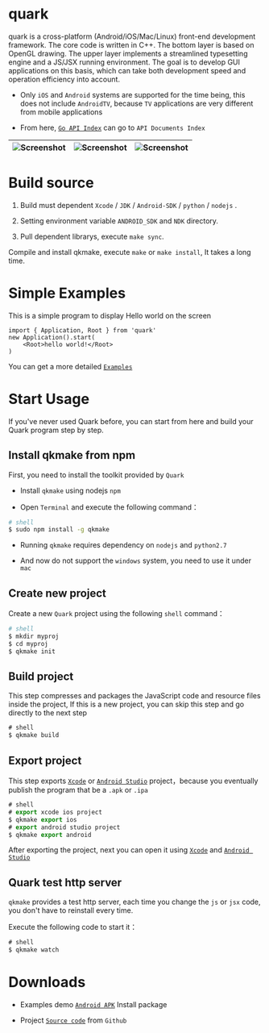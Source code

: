 quark
===============

quark is a cross-platform (Android/iOS/Mac/Linux) front-end development framework. The core code is written in C++. The bottom layer is based on OpenGL drawing. The upper layer implements a streamlined typesetting engine and a JS/JSX running environment. The goal is to develop GUI applications on this basis, which can take both development speed and operation efficiency into account.

* Only `iOS` and `Android` systems are supported for the time being, this does not include `AndroidTV`, because `TV` applications are very different from mobile applications

* From here, [`Go API Index`](http://quarks.cc/doc/) can go to `API Documents Index`

| ![Screenshot](http://quarks.cc/img/0x0ss.jpg) | ![Screenshot](http://quarks.cc/img/0x0ss_3.jpg) | ![Screenshot](http://quarks.cc/img/0x0ss_4.jpg) |
|--|--|--|


Build source
===============

1. Build must dependent `Xcode` / `JDK` / `Android-SDK` / `python` / `nodejs` .

2. Setting environment variable `ANDROID_SDK` and `NDK` directory.

3. Pull dependent librarys, execute `make sync`.

Compile and install qkmake, execute `make` or `make install`, It takes a long time.



# Simple Examples

This is a simple program to display Hello world on the screen

```tsx
import { Application, Root } from 'quark'
new Application().start(
	<Root>hello world!</Root>
)
```

You can get a more detailed [`Examples`]

# Start Usage

If you've never used Quark before, you can start from here and build your Quark program step by step.

## Install qkmake from npm

First, you need to install the toolkit provided by `Quark`

* Install `qkmake` using nodejs `npm` 

* Open `Terminal` and execute the following command：

```sh
# shell
$ sudo npm install -g qkmake

```
	
* Running `qkmake` requires dependency on `nodejs` and `python2.7`

* And now do not support the `windows` system, you need to use it under `mac`

## Create new project

Create a new `Quark` project using the following `shell` command：

```sh
# shell
$ mkdir myproj
$ cd myproj
$ qkmake init
```

## Build project

This step compresses and packages the JavaScript code and resource files inside the project,
If this is a new project, you can skip this step and go directly to the next step

```js
# shell
$ qkmake build
```

## Export project

This step exports [`Xcode`] or [`Android Studio`] project，because you eventually publish the program that be a `.apk` or `.ipa`

```js
# shell
# export xcode ios project
$ qkmake export ios
# export android studio project
$ qkmake export android
```

After exporting the project, next you can open it using [`Xcode`] and [`Android Studio`]

## Quark test http server

`qkmake` provides a test http server, each time you change the `js` or `jsx` code, you don't have to reinstall every time.

Execute the following code to start it：

```js
# shell
$ qkmake watch
```

# Downloads

* Examples demo [`Android APK`] Install package

* Project [`Source code`] from `Github`


[`Examples`]: https://github.com/louis-tru/quark/tree/master/examples
[`Xcode`]: https://developer.apple.com/library/content/documentation/IDEs/Conceptual/AppDistributionGuide/ConfiguringYourApp/ConfiguringYourApp.html
[`Android Studio`]: https://developer.android.com/studio/projects/create-project.html
[`Android APK`]: https://github.com/louis-tru/quark/releases/download/v0.1.0/examples-release.apk
[`NPM`]: https://www.npmjs.com/package/qkmake
[`Source code`]: https://github.com/louis-tru/quark
